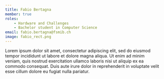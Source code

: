 ```yaml
---
title: Fabio Bertagna
member: true
roles:
    - Hardware and Challenges
    - Bachelor student in Computer Science
email: fabio.bertagna@fsmib.ch
image: fabio_rect.png
---
```

Lorem ipsum dolor sit amet, consectetur adipiscing elit, sed do eiusmod tempor incididunt ut labore et dolore magna aliqua. Ut enim ad minim veniam, quis nostrud exercitation ullamco laboris nisi ut aliquip ex ea commodo consequat. Duis aute irure dolor in reprehenderit in voluptate velit esse cillum dolore eu fugiat nulla pariatur.
